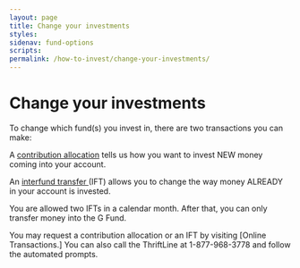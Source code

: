 ```yaml
---
layout: page
title: Change your investments
styles:
sidenav: fund-options
scripts:
permalink: /how-to-invest/change-your-investments/
---
```


# Change your investments

To change which fund(s) you invest in, there are two transactions you can make:

 A [contribution allocation](#) tells us how you want to invest NEW money coming into your account.

An [interfund transfer ](#)(IFT) allows you to change the way money ALREADY in your account is invested.

You are allowed two IFTs in a calendar month. After that, you can only transfer money into the G Fund.

You may request a contribution allocation or an IFT by visiting [Online Transactions.] You can also call the ThriftLine at 1-877-968-3778 and follow the automated prompts.
